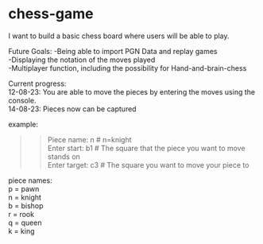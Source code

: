 # chess-game
I want to build a basic chess board where users will be able to play. 

Future Goals:
-Being able to import PGN Data and replay games </br>
-Displaying the notation of the moves played </br>
-Multiplayer function, including the possibility for Hand-and-brain-chess </br>

Current progress: </br>
12-08-23: You are able to move the pieces by entering the moves using the console.</br>
14-08-23: Pieces now can be captured</br>


example: 
>> Piece name: n # n=knight </br>
>> Enter start: b1 # The square that the piece you want to move stands on  </br>
>> Enter target: c3 # The square you want to move your piece to  </br>

piece names: </br>
p = pawn </br>
n = knight </br>
b = bishop </br>
r = rook </br>
q = queen </br>
k = king </br>

